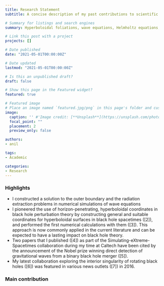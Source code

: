 ```yaml
---
title: Research Statement
subtitle: A concise description of my past contributions to scientific research, current projects, and future plans.

# Summary for listings and search engines
summary: Hyperboloidal foliations, wave equations, Helmholtz equations, applied relativity, adaptive Kalman regression for numerical weather forecasting, central schemes for conservation laws.

# Link this post with a project
projects: []

# Date published
date: "2021-05-01T00:00:00Z"

# Date updated
lastmod: "2021-05-01T00:00:00Z"

# Is this an unpublished draft?
draft: false

# Show this page in the Featured widget?
featured: true

# Featured image
# Place an image named `featured.jpg/png` in this page's folder and customize its options here.
image:
  caption: '' #'Image credit: [**Unsplash**](https://unsplash.com/photos/CpkOjOcXdUY)'
  focal_point: ""
  placement: 2
  preview_only: false

authors:
- anil

tags:
- Academic

categories:
- Research
---
```


### Highlights

- I constructed a solution to the outer boundary and the radiation extraction problems in numerical simulations of wave equations
- I pioneered the use of horizon-penetrating, hyperboloidal coordinates in black hole perturbation theory by constructing general and suitable coordinates for hyperboloidal surfaces in black hole spacetimes ([2]), and performed the first numerical calculations with them ([3]). This approach is now commonly applied in the current literature and can be expected to have a lasting impact on black hole theory.
- Two papers that I published ([4]) as part of the Simulating-eXtreme-Spacetimes collaboration during my time at Caltech have been cited by the announcement of the Nobel prize winning direct detection of gravitational waves from a binary black hole merger ([5]).
- My latest collaboration exploring the interior singularity of rotating black holes ([6]) was featured in various news outlets ([7]) in 2016.

### Main contribution


